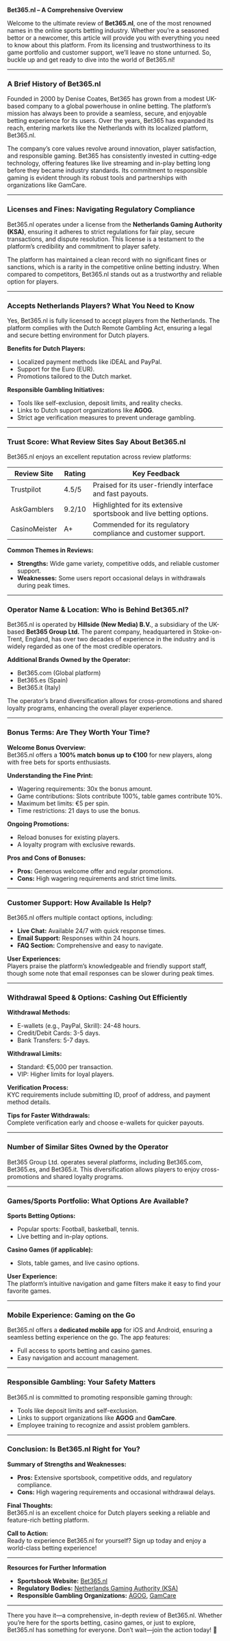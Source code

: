 **Bet365.nl – A Comprehensive Overview**  

Welcome to the ultimate review of **Bet365.nl**, one of the most renowned names in the online sports betting industry. Whether you’re a seasoned bettor or a newcomer, this article will provide you with everything you need to know about this platform. From its licensing and trustworthiness to its game portfolio and customer support, we’ll leave no stone unturned. So, buckle up and get ready to dive into the world of Bet365.nl!  

---

### **A Brief History of Bet365.nl**  

Founded in 2000 by Denise Coates, Bet365 has grown from a modest UK-based company to a global powerhouse in online betting. The platform’s mission has always been to provide a seamless, secure, and enjoyable betting experience for its users. Over the years, Bet365 has expanded its reach, entering markets like the Netherlands with its localized platform, Bet365.nl.  

The company’s core values revolve around innovation, player satisfaction, and responsible gaming. Bet365 has consistently invested in cutting-edge technology, offering features like live streaming and in-play betting long before they became industry standards. Its commitment to responsible gaming is evident through its robust tools and partnerships with organizations like GamCare.  

---

### **Licenses and Fines: Navigating Regulatory Compliance**  

Bet365.nl operates under a license from the **Netherlands Gaming Authority (KSA)**, ensuring it adheres to strict regulations for fair play, secure transactions, and dispute resolution. This license is a testament to the platform’s credibility and commitment to player safety.  

The platform has maintained a clean record with no significant fines or sanctions, which is a rarity in the competitive online betting industry. When compared to competitors, Bet365.nl stands out as a trustworthy and reliable option for players.  

---

### **Accepts Netherlands Players? What You Need to Know**  

Yes, Bet365.nl is fully licensed to accept players from the Netherlands. The platform complies with the Dutch Remote Gambling Act, ensuring a legal and secure betting environment for Dutch players.  

**Benefits for Dutch Players:**  
- Localized payment methods like iDEAL and PayPal.  
- Support for the Euro (EUR).  
- Promotions tailored to the Dutch market.  

**Responsible Gambling Initiatives:**  
- Tools like self-exclusion, deposit limits, and reality checks.  
- Links to Dutch support organizations like **AGOG**.  
- Strict age verification measures to prevent underage gambling.  

---

### **Trust Score: What Review Sites Say About Bet365.nl**  

Bet365.nl enjoys an excellent reputation across review platforms:  

| **Review Site** | **Rating** | **Key Feedback** |  
|------------------|------------|------------------|  
| Trustpilot       | 4.5/5      | Praised for its user-friendly interface and fast payouts. |  
| AskGamblers      | 9.2/10     | Highlighted for its extensive sportsbook and live betting options. |  
| CasinoMeister    | A+         | Commended for its regulatory compliance and customer support. |  

**Common Themes in Reviews:**  
- **Strengths:** Wide game variety, competitive odds, and reliable customer support.  
- **Weaknesses:** Some users report occasional delays in withdrawals during peak times.  

---

### **Operator Name & Location: Who is Behind Bet365.nl?**  

Bet365.nl is operated by **Hillside (New Media) B.V.**, a subsidiary of the UK-based **Bet365 Group Ltd.** The parent company, headquartered in Stoke-on-Trent, England, has over two decades of experience in the industry and is widely regarded as one of the most credible operators.  

**Additional Brands Owned by the Operator:**  
- Bet365.com (Global platform)  
- Bet365.es (Spain)  
- Bet365.it (Italy)  

The operator’s brand diversification allows for cross-promotions and shared loyalty programs, enhancing the overall player experience.  

---

### **Bonus Terms: Are They Worth Your Time?**  

**Welcome Bonus Overview:**  
Bet365.nl offers a **100% match bonus up to €100** for new players, along with free bets for sports enthusiasts.  

**Understanding the Fine Print:**  
- Wagering requirements: 30x the bonus amount.  
- Game contributions: Slots contribute 100%, table games contribute 10%.  
- Maximum bet limits: €5 per spin.  
- Time restrictions: 21 days to use the bonus.  

**Ongoing Promotions:**  
- Reload bonuses for existing players.  
- A loyalty program with exclusive rewards.  

**Pros and Cons of Bonuses:**  
- **Pros:** Generous welcome offer and regular promotions.  
- **Cons:** High wagering requirements and strict time limits.  

---

### **Customer Support: How Available Is Help?**  

Bet365.nl offers multiple contact options, including:  
- **Live Chat:** Available 24/7 with quick response times.  
- **Email Support:** Responses within 24 hours.  
- **FAQ Section:** Comprehensive and easy to navigate.  

**User Experiences:**  
Players praise the platform’s knowledgeable and friendly support staff, though some note that email responses can be slower during peak times.  

---

### **Withdrawal Speed & Options: Cashing Out Efficiently**  

**Withdrawal Methods:**  
- E-wallets (e.g., PayPal, Skrill): 24-48 hours.  
- Credit/Debit Cards: 3-5 days.  
- Bank Transfers: 5-7 days.  

**Withdrawal Limits:**  
- Standard: €5,000 per transaction.  
- VIP: Higher limits for loyal players.  

**Verification Process:**  
KYC requirements include submitting ID, proof of address, and payment method details.  

**Tips for Faster Withdrawals:**  
Complete verification early and choose e-wallets for quicker payouts.  

---

### **Number of Similar Sites Owned by the Operator**  

Bet365 Group Ltd. operates several platforms, including Bet365.com, Bet365.es, and Bet365.it. This diversification allows players to enjoy cross-promotions and shared loyalty programs.  

---

### **Games/Sports Portfolio: What Options Are Available?**  

**Sports Betting Options:**  
- Popular sports: Football, basketball, tennis.  
- Live betting and in-play options.  

**Casino Games (if applicable):**  
- Slots, table games, and live casino options.  

**User Experience:**  
The platform’s intuitive navigation and game filters make it easy to find your favorite games.  

---

### **Mobile Experience: Gaming on the Go**  

Bet365.nl offers a **dedicated mobile app** for iOS and Android, ensuring a seamless betting experience on the go. The app features:  
- Full access to sports betting and casino games.  
- Easy navigation and account management.  

---

### **Responsible Gambling: Your Safety Matters**  

Bet365.nl is committed to promoting responsible gaming through:  
- Tools like deposit limits and self-exclusion.  
- Links to support organizations like **AGOG** and **GamCare**.  
- Employee training to recognize and assist problem gamblers.  

---

### **Conclusion: Is Bet365.nl Right for You?**  

**Summary of Strengths and Weaknesses:**  
- **Pros:** Extensive sportsbook, competitive odds, and regulatory compliance.  
- **Cons:** High wagering requirements and occasional withdrawal delays.  

**Final Thoughts:**  
Bet365.nl is an excellent choice for Dutch players seeking a reliable and feature-rich betting platform.  

**Call to Action:**  
Ready to experience Bet365.nl for yourself? Sign up today and enjoy a world-class betting experience!  

---

**Resources for Further Information**  
- **Sportsbook Website:** [Bet365.nl](https://bet365.nl)  
- **Regulatory Bodies:** [Netherlands Gaming Authority (KSA)](https://www.kansspelautoriteit.nl)  
- **Responsible Gambling Organizations:** [AGOG](https://www.agog.nl), [GamCare](https://www.gamcare.org.uk)  

--- 

There you have it—a comprehensive, in-depth review of Bet365.nl. Whether you’re here for the sports betting, casino games, or just to explore, Bet365.nl has something for everyone. Don’t wait—join the action today! 🚀